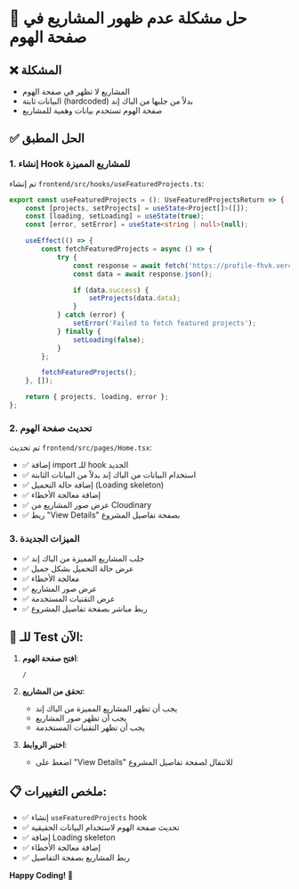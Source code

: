 # 🚀 حل مشكلة عدم ظهور المشاريع في صفحة الهوم

## ❌ المشكلة
- المشاريع لا تظهر في صفحة الهوم
- البيانات ثابتة (hardcoded) بدلاً من جلبها من الباك إند
- صفحة الهوم تستخدم بيانات وهمية للمشاريع

## ✅ الحل المطبق

### 1. إنشاء Hook للمشاريع المميزة
تم إنشاء `frontend/src/hooks/useFeaturedProjects.ts`:

```typescript
export const useFeaturedProjects = (): UseFeaturedProjectsReturn => {
    const [projects, setProjects] = useState<Project[]>([]);
    const [loading, setLoading] = useState(true);
    const [error, setError] = useState<string | null>(null);

    useEffect(() => {
        const fetchFeaturedProjects = async () => {
            try {
                const response = await fetch('https://profile-fhvk.vercel.app/api/projects/featured');
                const data = await response.json();

                if (data.success) {
                    setProjects(data.data);
                }
            } catch (error) {
                setError('Failed to fetch featured projects');
            } finally {
                setLoading(false);
            }
        };

        fetchFeaturedProjects();
    }, []);

    return { projects, loading, error };
};
```

### 2. تحديث صفحة الهوم
تم تحديث `frontend/src/pages/Home.tsx`:

- ✅ إضافة import للـ hook الجديد
- ✅ استخدام البيانات من الباك إند بدلاً من البيانات الثابتة
- ✅ إضافة حالة التحميل (Loading skeleton)
- ✅ إضافة معالجة الأخطاء
- ✅ عرض صور المشاريع من Cloudinary
- ✅ ربط "View Details" بصفحة تفاصيل المشروع

### 3. الميزات الجديدة
- ✅ جلب المشاريع المميزة من الباك إند
- ✅ عرض حالة التحميل بشكل جميل
- ✅ معالجة الأخطاء
- ✅ عرض صور المشاريع
- ✅ عرض التقنيات المستخدمة
- ✅ ربط مباشر بصفحة تفاصيل المشروع

## 🚀 للـ Test الآن:

1. **افتح صفحة الهوم**:
   ```
   /
   ```

2. **تحقق من المشاريع**:
   - يجب أن تظهر المشاريع المميزة من الباك إند
   - يجب أن تظهر صور المشاريع
   - يجب أن تظهر التقنيات المستخدمة

3. **اختبر الروابط**:
   - اضغط على "View Details" للانتقال لصفحة تفاصيل المشروع

## 📋 ملخص التغييرات:

- ✅ إنشاء `useFeaturedProjects` hook
- ✅ تحديث صفحة الهوم لاستخدام البيانات الحقيقية
- ✅ إضافة Loading skeleton
- ✅ إضافة معالجة الأخطاء
- ✅ ربط المشاريع بصفحة التفاصيل

**Happy Coding! 🚀**
